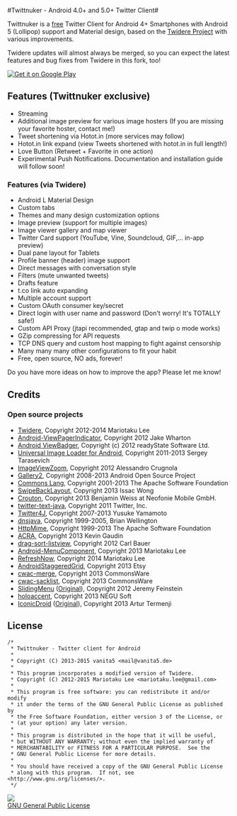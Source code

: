 #Twittnuker - Android 4.0+ and 5.0+ Twitter Client#

Twittnuker is a [free](https://www.gnu.org/philosophy/free-sw.html) Twitter Client for Android 4+ Smartphones with Android 5 (Lollipop) support and Material design, based on the [Twidere Project](https://github.com/mariotaku/twidere) with various improvements.

Twidere updates will almost always be merged, so you can expect the latest features and bug fixes from Twidere in this fork, too!

<a href="https://play.google.com/store/apps/details?id=de.vanita5.twittnuker">
  <img alt="Get it on Google Play"
       src="https://developer.android.com/images/brand/en_generic_rgb_wo_60.png" />
</a>

## Features (Twittnuker exclusive) ##

* Streaming
* Additional image preview for various image hosters (If you are missing your favorite hoster, contact me!)
* Tweet shortening via Hotot.in (more services may follow)
* Hotot.in link expand (view Tweets shortened with hotot.in in full length!)
* Love Button (Retweet + Favorite in one action)
* Experimental Push Notifications. Documentation and installation guide will follow soon!


### Features (via Twidere) ###

* Android L Material Design
* Custom tabs
* Themes and many design customization options
* Image preview (support for multiple images)
* Image viewer gallery and map viewer
* Twitter Card support (YouTube, Vine, Soundcloud, GIF,... in-app preview)
* Dual pane layout for Tablets
* Profile banner (header) image support
* Direct messages with conversation style
* Filters (mute unwanted tweets)
* Drafts feature
* t.co link auto expanding
* Multiple account support
* Custom OAuth consumer key/secret
* Direct login with user name and password (Don't worry! It's TOTALLY safe!)
* Custom API Proxy (jtapi recommended, gtap and twip o mode works)
* GZip compressing for API requests
* TCP DNS query and custom host mapping to fight against censorship
* Many many many other configurations to fit your habit
* Free, open source, NO ads, forever!

Do you have more ideas on how to improve the app? Please let me know!


## Credits ##

### Open source projects ###

* [Twidere](https://github.com/mariotaku/twidere), Copyright 2012-2014 Mariotaku Lee
* [Android-ViewPagerIndicator](https://github.com/JakeWharton/Android-ViewPagerIndicator/), Copyright 2012 Jake Wharton
* [Android ViewBadger](https://github.com/jgilfelt/android-viewbadger), Copyright (c) 2012 readyState Software Ltd.
* [Universal Image Loader for Android](https://github.com/nostra13/Android-Universal-Image-Loader), Copyright 2011-2013 Sergey Tarasevich
* [ImageViewZoom](https://github.com/sephiroth74/ImageViewZoom), Copyright 2012 Alessandro Crugnola
* [Gallery2](https://android.googlesource.com/platform/packages/apps/Gallery2), Copyright 2008-2013 Android Open Source Project
* [Commons Lang](http://commons.apache.org/proper/commons-lang/), Copyright 2001-2013 The Apache Software Foundation
* [SwipeBackLayout](https://github.com/Issacw0ng/SwipeBackLayout), Copyright 2013 Issac Wong
* [Crouton](https://github.com/keyboardsurfer/Crouton), Copyright 2013 Benjamin Weiss at Neofonie Mobile GmbH.
* [twitter-text-java](https://github.com/twitter/twitter-text-java), Copyright 2011 Twitter, Inc.
* [Twitter4J](https://github.com/yusuke/twitter4j), Copyright 2007-2013 Yusuke Yamamoto
* [dnsjava](http://www.xbill.org/dnsjava/), Copyright 1999-2005, Brian Wellington
* [HttpMime](http://hc.apache.org/httpcomponents-client-ga/httpmime/), Copyright 1999-2013 The Apache Software Foundation
* [ACRA](http://github.com/ACRA/acra), Copyright 2013 Kevin Gaudin
* [drag-sort-listview](https://github.com/bauerca/drag-sort-listview), Copyright 2012 Carl Bauer
* [Android-MenuComponent](https://github.com/mariotaku/Android-MenuComponent), Copyright 2013 Mariotaku Lee
* [RefreshNow](https://github.com/mariotaku/RefreshNow), Copyright 2014 Mariotaku Lee
* [AndroidStaggeredGrid](https://github.com/etsy/AndroidStaggeredGrid), Copyright 2013 Etsy
* [cwac-merge](https://github.com/commonsguy/cwac-merge), Copyright 2013 CommonsWare
* [cwac-sacklist](https://github.com/commonsguy/cwac-sacklist), Copyright 2013 CommonsWare
* [SlidingMenu](https://github.com/mariotaku/SlidingMenu) ([Original](https://github.com/jfeinstein10/SlidingMenu)), Copyright 2012 Jeremy Feinstein
* [holoaccent](https://github.com/negusoft/holoaccent), Copyright 2013 NEGU Soft
* [IconicDroid](https://github.com/mariotaku/IconicDroid) ([Original](https://github.com/atermenji/IconicDroid)), Copyright 2013 Artur Termenji


## License ##


    /*
     * Twittnuker - Twitter client for Android
     *
     * Copyright (C) 2013-2015 vanita5 <mail@vanita5.de>
     *
     * This program incorporates a modified version of Twidere.
     * Copyright (C) 2012-2015 Mariotaku Lee <mariotaku.lee@gmail.com>
     *
     * This program is free software: you can redistribute it and/or modify
     * it under the terms of the GNU General Public License as published by
     * the Free Software Foundation, either version 3 of the License, or
     * (at your option) any later version.
     *
     * This program is distributed in the hope that it will be useful,
     * but WITHOUT ANY WARRANTY; without even the implied warranty of
     * MERCHANTABILITY or FITNESS FOR A PARTICULAR PURPOSE.  See the
     * GNU General Public License for more details.
     *
     * You should have received a copy of the GNU General Public License
     * along with this program.  If not, see <http://www.gnu.org/licenses/>.
     */
     
<a href="https://www.gnu.org/licenses/gpl-3.0.en.html"><img src="https://www.gnu.org/graphics/gplv3-127x51.png"><br/>GNU General Public License</a>
